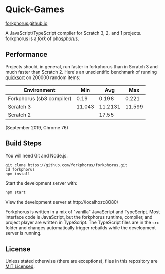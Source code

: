 # Quick-Games

[forkphorus.github.io](https://forkphorus.github.io)

A JavaScript/TypeScript compiler for Scratch 3, 2, and 1 projects. forkphorus is a *fork* of [phos*phorus*](https://phosphorus.github.io/).

## Performance

Projects should, in general, run faster in forkphorus than in Scratch 3 and much faster than Scratch 2. Here's an unscientific benchmark of running [quicksort](https://scratch.mit.edu/projects/310372816/) on 200000 random items:

| Environment | Min | Avg | Max |
| ----------- | --- | --- | --- |
| Forkphorus (sb3 compiler) | 0.19 | 0.198 | 0.221 |
| Scratch 3 | 11.043 | 11.2131 | 11.599 |
| Scratch 2 |  | 17.55 |  |

(September 2019, Chrome 76)

## Build Steps

You will need Git and Node.js.

```
git clone https://github.com/forkphorus/forkphorus.git
cd forkphorus
npm install
```

Start the development server with:

```
npm start
```

View the development server at http://localhost:8080/

Forkphorus is written in a mix of "vanilla" JavaScript and TypeScript. Most interface code is JavaScript, but the forkphorus runtime, compiler, and project player are written in TypeScript. The TypeScript files are in the `src` folder and changes automatically trigger rebuilds while the development server is running.

## License

Unless stated otherwise (there are exceptions), files in this repository are [MIT Licensed](LICENSE).
